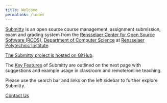 ```yaml
---
title: Welcome
permalink: /index
---
```


[Submitty](http://submitty.org) 
is an open source course management, assignment submission, exam and
grading system from the [Rensselaer Center for Open Source Software (RCOS)](https://rcos.io/),
[Department of Computer Science](http://www.cs.rpi.edu/) at
[Rensselaer Polytechnic Institute](http://www.rpi.edu/).

[The Submitty project is hosted on GitHub](https://github.com/Submitty/). 


The [Key Features](/index/features) of Submitty are outlined on the
next page with suggestions and example usage in classroom and
remote/online teaching.

Please use the search bar and links on the left sidebar to further
explore Submitty.

[Contact Us](/contact)




